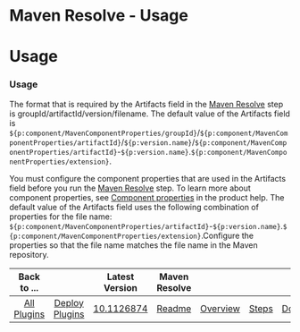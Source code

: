 
Maven Resolve - Usage
=====================

# Usage


### Usage



The format that is required by the Artifacts field in the [Maven Resolve](#maven_resolve "Maven Resolve step") step is groupId/artifactId/version/filename. The default value of the Artifacts field is ``${p:component/MavenComponentProperties/groupId}``/``${p:component/MavenComponentProperties/artifactId}``/``${p:version.name}``/``${p:component/MavenComponentProperties/artifactId}``-``${p:version.name}``.``${p:component/MavenComponentProperties/extension}``.

You must configure the component properties that are used in the Artifacts field before you run the [Maven Resolve](#maven_resolve "Maven Resolve step") step. To learn more about component properties, see [Component properties](http://www-01.ibm.com/support/knowledgecenter/SS4GSP_6.1.1/com.ibm.udeploy.doc/topics/comp_properties.html "Component properties") in the product help. The default value of the Artifacts field uses the following combination of properties for the file name: ``${p:component/MavenComponentProperties/artifactId}``-``${p:version.name}``.``${p:component/MavenComponentProperties/extension}``.Configure the properties so that the file name matches the file name in the Maven repository.


|Back to ...||Latest Version|Maven Resolve ||||
| :---: | :---: | :---: | :---: | :---: | :---: | :---: |
|[All Plugins](../../index.md)|[Deploy Plugins](../README.md)|[10.1126874](https://raw.githubusercontent.com/UrbanCode/IBM-UCD-PLUGINS/main/files/Maven/ucd-Maven-10.1126874.zip)|[Readme](README.md)|[Overview](overview.md)|[Steps](steps.md)|[Downloads](downloads.md)|
